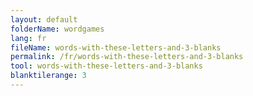 ```yaml
---
layout: default
folderName: wordgames
lang: fr
fileName: words-with-these-letters-and-3-blanks
permalink: /fr/words-with-these-letters-and-3-blanks
tool: words-with-these-letters-and-3-blanks
blanktilerange: 3
---
```

